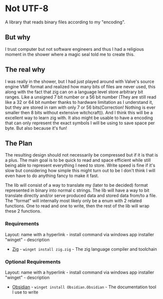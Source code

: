 # Not UTF-8
A library that reads binary files according to my "encoding".
## But why
I trust computer but not software engineers and thus I had a religious moment in the shower where a magic seal told me to create this.
## The real why
I was really in the shower, but I had just played around with Valve's source engine VMF format and realized how many bits of files are never used, this along with the fact that zig can on a language level store arbitrary bit ranges. Like a unsigned 7 bit number or a 56 bit number (They are still read like a 32 or 64 bit number thanks to hardware limitation as I understand it, but they are stored in ram with only 7 or 56 bits(Correction! Nothing is ever smaller then 8 bits without extensive witchcraft)). And I think this will be a excellent way to learn zig with. It also might be usable to have a encoding that can only represent the exact symbols I will be using to save space per byte.
But also because it's fun!
## The Plan
The resulting design should not necessarily be compressed but if it is that is a plus. The main goal is to be quick to read and space efficient while still being able to represent everything I need to store. Write speed is fine if it's slow but considering how simple this might turn out to be I don't think I will even have to do anything fancy to make it fast.

The lib will consist of a way to translate my (later to be decided) format represented in binary into normal c strings. The lib will have a way to bit translate directly and/or serve produced data and stored data from/to a file. The "format" will internally most likely only be a enum with 2 related functions. One to read and one to write, then the rest of the lib will wrap these 2 functions.
### Requirements
Layout: name with a hyperlink - install command via windows app installer "winget" - description
- [Zig](https://ziglang.org/) - ```winget install zig.zig``` - The zig language compiler and toolchain
### Optional Requirements
Layout: name with a hyperlink - install command via windows app installer "winget" - description
- [Obsidian](https://obsidian.md/) - ```winget install Obsidian.Obsidian``` - The documentation tool I use to write

